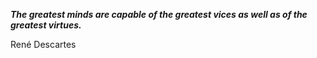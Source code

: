 _**The greatest minds are capable of the greatest vices as well as of the greatest virtues.**_

René Descartes